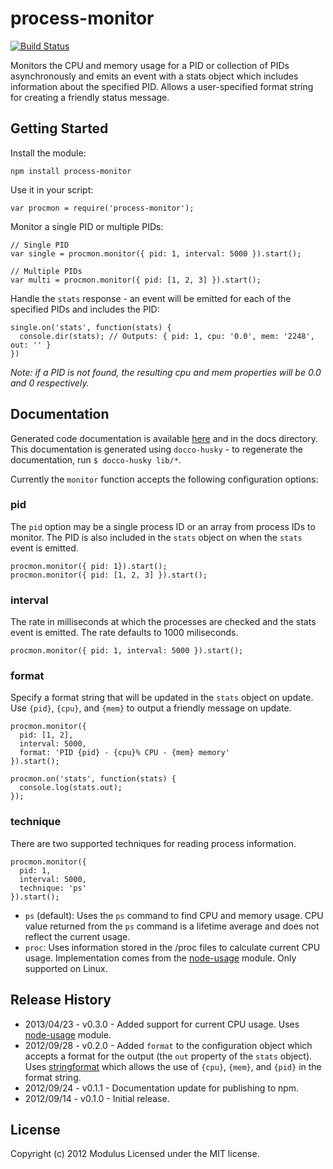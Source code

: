 # process-monitor

[![Build Status](https://secure.travis-ci.org/onmodulus/process-monitor.png)](http://travis-ci.org/onmodulus/process-monitor)

Monitors the CPU and memory usage for a PID or collection of PIDs asynchronously and emits an event with a stats object which includes information about the specified PID. Allows a user-specified format string for creating a friendly status message.

## Getting Started

Install the module:

    npm install process-monitor

Use it in your script:

    var procmon = require('process-monitor');

Monitor a single PID or multiple PIDs:

    // Single PID
    var single = procmon.monitor({ pid: 1, interval: 5000 }).start();

    // Multiple PIDs
    var multi = procmon.monitor({ pid: [1, 2, 3] }).start();

Handle the `stats` response - an event will be emitted for each of the specified PIDs and includes the PID:

    single.on('stats', function(stats) {
      console.dir(stats); // Outputs: { pid: 1, cpu: '0.0', mem: '2248', out: '' }
    })

_Note: if a PID is not found, the resulting cpu and mem properties will be 0.0 and 0 respectively._

## Documentation
Generated code documentation is available [here](http://eventargs.com/docs/process-monitor/) and in the docs directory. This documentation is generated using
`docco-husky` - to regenerate the documentation, run `$ docco-husky lib/*`.

Currently the `monitor` function accepts the following configuration options:

### pid

The `pid` option may be a single process ID or an array from process IDs to monitor. The PID is also included in the `stats` object on when the `stats` event is emitted.

    procmon.monitor({ pid: 1}).start();
    procmon.monitor({ pid: [1, 2, 3] }).start();

### interval

The rate in milliseconds at which the processes are checked and the stats event is emitted. The rate defaults to 1000 miliseconds.

    procmon.monitor({ pid: 1, interval: 5000 }).start();

### format

Specify a format string that will be updated in the `stats` object on update. Use `{pid}`, `{cpu}`, and `{mem}` to output a friendly message on update.

    procmon.monitor({
      pid: [1, 2],
      interval: 5000,
      format: 'PID {pid} - {cpu}% CPU - {mem} memory'
    }).start();

    procmon.on('stats', function(stats) {
      console.log(stats.out);
    });

### technique
There are two supported techniques for reading process information.

    procmon.monitor({
      pid: 1,
      interval: 5000,
      technique: 'ps'
    }).start();

* `ps` (default): Uses the `ps` command to find CPU and memory usage. CPU value returned from the `ps` command is a lifetime average and does not reflect the current usage.
* `proc`: Uses information stored in the /proc files to calculate current CPU usage. Implementation comes from the [node-usage](https://npmjs.org/package/usage) module. Only supported on Linux.

## Release History
* 2013/04/23 - v0.3.0 - Added support for current CPU usage. Uses [node-usage](https://npmjs.org/package/usage) module.
* 2012/09/28 - v0.2.0 - Added `format` to the configuration object which accepts a format for the output (the `out` property of the `stats` object). Uses [stringformat](https://npmjs.org/package/stringformat) which allows the use of `{cpu}`, `{mem}`, and `{pid}` in the format string.
* 2012/09/24 - v0.1.1 - Documentation update for publishing to npm.
* 2012/09/14 - v0.1.0 - Initial release.

## License
Copyright (c) 2012 Modulus
Licensed under the MIT license.

